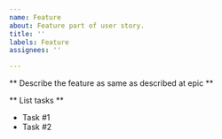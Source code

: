 ```yaml
---
name: Feature
about: Feature part of user story.
title: ''
labels: Feature
assignees: ''

---
```


** Describe the feature as same as described at epic **


** List tasks **

- Task #1
- Task #2
